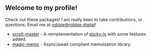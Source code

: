 ## Welcome to my profile!

Check out these packages! I am really keen to take contributions,
or questions. Email me at robbie@robbie.digital!

- [scroll-master](https://www.npmjs.com/package/scroll-master) - A reimplementation of [sticky-js](https://rgalus.github.io/sticky-js/) with some features added.
- [magic-memo](https://www.npmjs.com/package/magic-memo) - Async/await compliant memoisation library.

